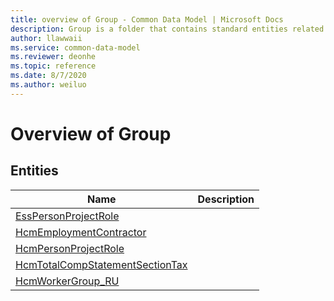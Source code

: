 ```yaml
---
title: overview of Group - Common Data Model | Microsoft Docs
description: Group is a folder that contains standard entities related to the Common Data Model.
author: llawwaii
ms.service: common-data-model
ms.reviewer: deonhe
ms.topic: reference
ms.date: 8/7/2020
ms.author: weiluo
---
```


# Overview of Group


## Entities

|Name|Description|
|---|---|
|[EssPersonProjectRole](EssPersonProjectRole.md)||
|[HcmEmploymentContractor](HcmEmploymentContractor.md)||
|[HcmPersonProjectRole](HcmPersonProjectRole.md)||
|[HcmTotalCompStatementSectionTax](HcmTotalCompStatementSectionTax.md)||
|[HcmWorkerGroup_RU](HcmWorkerGroup_RU.md)||

